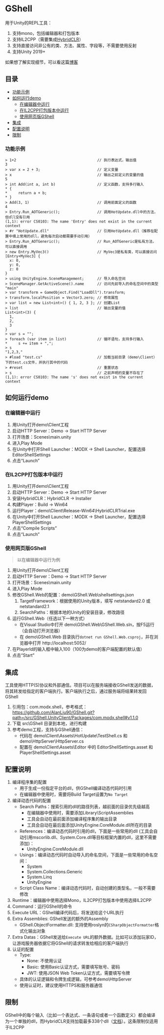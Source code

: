 # GShell

用于Unity的REPL工具：
1. 支持mono，包括编辑器和打包版本
2. 支持IL2CPP（需要集成[HybridCLR](https://github.com/focus-creative-games/hybridclr)）
3. 支持直接访问非公有的类、方法、属性、字段等，不需要使用反射
4. 支持Unity 2019+

如果想了解实现细节，可以看这篇[博客](https://alanliu90.hatenablog.com/entry/2025/03/08/Unity%E4%B8%ADREPL%E5%8A%9F%E8%83%BD%E7%9A%84%E5%AE%9E%E7%8E%B0)

## 目录

- [功能示例](#功能示例)
- [如何运行demo](#如何运行demo)
    - [在编辑器中运行](#在编辑器中运行)
    - [在IL2CPP打包版本中运行](#在IL2CPP打包版本中运行)
    - [使用网页版GShell](#使用网页版GShell)
- [集成](#集成)	
- [配置说明](#配置说明)	
- [限制](#限制)	

### 功能示例
```
> 1+2                                     // 执行表达式，输出值
3
> var x = 2 + 3;                          // 定义变量
> x                                       // 输出之前定义的变量的值
5
> int Add(int a, int b)                   // 定义函数，支持多行输入
* {
*     return a + b;
* }
> Add(3, 1)                               // 调用前面定义的函数
4
> Entry.Run_AOTGeneric();                 // 调用HotUpdate.dll中的方法，但dll没有引用
(1,1): error CS0103: The name 'Entry' does not exist in the current context
> #r "HotUpdate.dll"                      // 引用HotUpdate.dll（推荐在配置中填上常用的dll，避免每次启动都需要手动引用）
> Entry.Run_AOTGeneric();                 // Run_AOTGeneric是私有方法，可以直接调用
> new Entry.MyVec3()                      // MyVec3是私有类，可以直接访问
[Entry+MyVec3] {
  x: 0,
  y: 0,
  z: 0
}
> using UnityEngine.SceneManagement;      // 导入命名空间
> SceneManager.GetActiveScene().name      // 访问先前导入的命名空间中的类型
"main"
> var transform = GameObject.Find("LoadDll").transform;
> transform.localPosition = Vector3.zero; // 修改属性
> var list = new List<int>() { 1, 2, 3 }; // 创建List
> list                                    // 输出变量的值
List<int>(3) {
  1,
  2,
  3
}
> var s = "";
> foreach (var item in list)              // 循环语句，支持多行输入
*     s += item + ",";
> s
"1,2,3,"
> #load "test.cs"                         // 加载当前目录（demo\Client）下的test.cs文件，并执行其中的代码
> #reset                                  // 重置状态
> s                                       // 之前声明的变量不存在了
(1,1): error CS0103: The name 's' does not exist in the current context
```

## 如何运行demo

### 在编辑器中运行
1. 用Unity打开demo\Client工程
2. 启动HTTP Server：Demo -> Start HTTP Server
3. 打开场景：Scenes\main.unity
4. 进入Play Mode
5. 在Unity中打开Shell Launcher：MODX -> Shell Launcher，配置选择EditorShellSettings
6. 点击“Launch”

### 在IL2CPP打包版本中运行
1. 用Unity打开demo\Client工程
2. 启动HTTP Server：Demo -> Start HTTP Server
3. 安装HybridCLR：HybridCLR -> Installer
4. 构建Player：Build -> Win64
5. 运行Player：demo\Client\Release-Win64\HybridCLRTrial.exe
6. 在Unity中打开Shell Launcher：MODX -> Shell Launcher，配置选择PlayerShellSettings
7. 点击“Compile Scripts”
8. 点击“Launch”

### 使用网页版GShell
> 以在编辑器中运行为例

1. 用Unity打开demo\Client工程
2. 启动HTTP Server：Demo -> Start HTTP Server
3. 打开场景：Scenes\main.unity
4. 进入Play Mode
5. 修改GShell.Web的配置：demo\GShell.Web\shellsettings.json
    1. TargetFramework：根据使用的Unity版本，填写 netstandard2.0 或 netstandard2.1
    2. SearchPaths：根据本地的Unity的安装目录，修改路径
6. 运行GShell.Web（任选以下一种方式）
    * 在Visual Studio中打开 demo\GShell.Web\GShell.Web.sln，按F5运行（会自动打开浏览器）
    * 在 demo\GShell.Web 目录执行`dotnet run GShell.Web.csproj`，并在浏览器中打开 http://localhost:5052/
7. 在PlayerId的输入框中输入100（100为demo的客户端配置的默认值）
8. 点击“Start”

## 集成
工具使用HTTP(S)协议和外部通信。项目可以在服务端接收GShell发送的数据，将其转发给指定的客户端执行。客户端执行之后，通过服务端将结果转发回GShell

1. 引用包：com.modx.shell，参考格式：https://github.com/AlanLiu90/GShell.git?path=/src/GShell.UnityClient/Packages/com.modx.shell#v1.1.0
2. 下载 src\GShell 目录到本地，进行构建
2. 参考demo工程，支持与GShell通信：
   * 代码在 demo\Client\Assets\HotUpdate\TestShell.cs 和 demo\HttpServer\HttpServer.cs
   * 配置在 demo\Client\Assets\Editor 中的 EditorShellSettings.asset 和 PlayerShellSettings.asset

## 配置说明
1. 编译程序集的配置
   * 用于生成一份指定平台的dll，供GShell编译动态代码时引用
   * 在编辑器中使用时，需要将Build Target设置为`No Target`
2. 编译动态代码的配置
   * Search Paths：搜索引用的dll的路径列表，越前面的目录优先级越高
      * 在编辑器中使用时，需要添加Library\ScriptAssemblies
      * 工具会自动在最前面添加编译程序集的输出目录
      * 工具会自动在最后面添加UnityEngine.CoreModule.dll所在的目录
   * References：编译动态代码时引用的dll，下面是一些常用的dll (工具会自动引用mscorlib.dll、System.Core.dll等目标框架内置的dll，这里不需要添加)：
      * UnityEngine.CoreModule.dll
   * Usings：编译动态代码时自动导入的命名空间，下面是一些常用的命名空间：
      * System
      * System.Collections.Generic
      * System.Linq
      * UnityEngine
   * Script Class Name：编译动态代码时，自动创建的类型名，一般不需要修改
3. Runtime：编辑器中使用选择Mono，IL2CPP打包版本中使用选择IL2CPP
3. Command：运行GShell的命令
4. Execute URL：GShell编译代码后，将发送给这个URL执行
5. Extra Assemblies: GShell发送的额外的Assembly
    * GShell.ObjectFormatter.dll: 支持使用roslyn的`CSharpObjectFormatter`格式化输出对象
6. Extra Datas：GShell发送给`Execute URL`的额外数据。比如可以添加玩家ID，让游戏服务器依据它将GShell的请求转发给相应的客户端执行
7. 认证的配置
    * Type:
      * None: 不使用认证
      * Basic: 使用Basic认证方式，需要填写账号、密码
      * JWT: 使用JSON Web Token认证方式，需要填写令牌
    * 具体的认证逻辑和令牌生成逻辑，可参考demo\HttpServer
    * 使用认证时，建议使用HTTPS和服务器通信

## 限制
GShell中的每个输入（比如一个表达式、一条语句或者一个函数定义）都会编译为一个单独的dll，而HybridCLR支持加载最多338个dll（[文档](https://hybridclr.doc.code-philosophy.com/docs/help/faq)）。这条限制仅适用于IL2CPP
